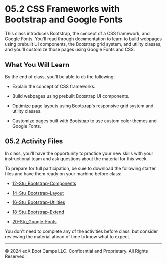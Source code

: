 # 05.2 CSS Frameworks with Bootstrap and Google Fonts
This class introduces Bootstrap, the concept of a CSS framework, and Google Fonts. You'll read through documentation to learn to build webpages using prebuilt UI components, the Bootstrap grid system, and utility classes, and you'll customize those pages using Google Fonts and CSS.

## What You Will Learn
By the end of class, you'll be able to do the following:

* Explain the concept of CSS frameworks.

* Build webpages using prebuilt Bootstrap UI components.

* Optimize page layouts using Bootstrap's responsive grid system and utility classes.

* Customize pages built with Bootstrap to use custom color themes and Google Fonts.

## 05.2 Activity Files
In class, you'll have the opportunity to practice your new skills with your instructional team and ask questions about the material for this week.

To prepare for full participation, be sure to download the following starter files and have them ready on your machine before class:

* [12-Stu_Bootstrap-Components](https://static.fullstack-bootcamp.com/lesson-files/05-Third-Party-APIs/12-Stu_Bootstrap-Components.zip)

* [14-Stu_Bootstrap-Layout](https://static.fullstack-bootcamp.com/lesson-files/05-Third-Party-APIs/14-Stu_Bootstrap-Layout.zip)

* [16-Stu_Bootstrap-Utilities](https://static.fullstack-bootcamp.com/lesson-files/05-Third-Party-APIs/16-Stu_Bootstrap-Utilities.zip)

* [18-Stu_Bootstrap-Extend](https://static.fullstack-bootcamp.com/lesson-files/05-Third-Party-APIs/18-Stu_Bootstrap-Extend.zip)

* [20-Stu_Google-Fonts](https://static.fullstack-bootcamp.com/lesson-files/05-Third-Party-APIs/20-Stu_Google-Fonts.zip)

You don't need to complete any of the activities before class, but consider reviewing the material ahead of time to know what to expect.

---
© 2024 edX Boot Camps LLC. Confidential and Proprietary. All Rights Reserved.
